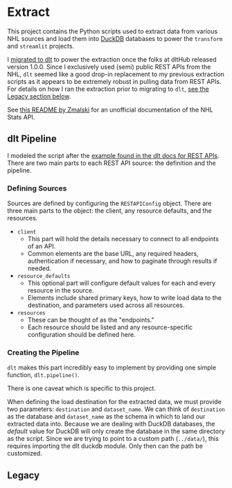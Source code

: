 # Extract

This project contains the Python scripts used to extract data from various NHL sources and load them into [DuckDB](https://duckdb.org/) databases to power the `transform` and `streamlit` projects.

I [migrated to dlt](https://dlthub.com/) to power the extraction once the folks at dltHub released version 1.0.0. Since I exclusively used (semi) public REST APIs from the NHL, `dlt` seemed like a good drop-in replacement to my previous extraction scripts as it appears to be extremely robust in pulling data from REST APIs. For details on how I ran the extraction prior to migrating to `dlt`, [see the Legacy section below](#legacy).

See [this README by Zmalski](https://github.com/Zmalski/NHL-API-Reference?tab=readme-ov-file#nhl-stats-api-documentation) for an unofficial documentation of the NHL Stats API.

## dlt Pipeline

I modeled the script after the [example found in the dlt docs for REST APIs](https://dlthub.com/docs/dlt-ecosystem/verified-sources/rest_api/basic). There are two main parts to each REST API source: the definition and the pipeline.

### Defining Sources

Sources are defined by configuring the `RESTAPIConfig` object. There are three main parts to the object: the client, any resource defaults, and the resources.

- `client`
  - This part will hold the details necessary to connect to all endpoints of an API.
  - Common elements are the base URL, any required headers, authentication if necessary, and how to paginate through results if needed.
- `resource_defaults`
  - This optional part will configure default values for each and every resource in the source.
  - Elements include shared primary keys, how to write load data to the destination, and parameters used across all resources.
- `resources`
  - These can be thought of as the "endpoints."
  - Each resource should be listed and any resource-specific configuration should be defined here.

### Creating the Pipeline

`dlt` makes this part incredibly easy to implement by providing one simple function, `dlt.pipeline()`.

There is one caveat which is specific to this project.

When defining the load destination for the extracted data, we must provide two parameters: `destination` and `dataset_name`.
We can think of `destination` as the database and `dataset_name` as the schema in which to land our extracted data into.
Because we are dealing with DuckDB databases, the *default* value for DuckDB will only create the database in the same directory as the script.
Since we are trying to point to a custom path (`../data/`), this requires importing the dlt duckdb module. Only then can the path be customized.

## Legacy
